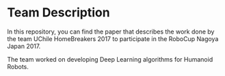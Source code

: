 # Team Description

In this repository, you can find the paper that describes the work done by the team  UChile HomeBreakers 2017 to participate in the RoboCup Nagoya Japan 2017.

The team worked on developing Deep Learning algorithms for Humanoid Robots.


